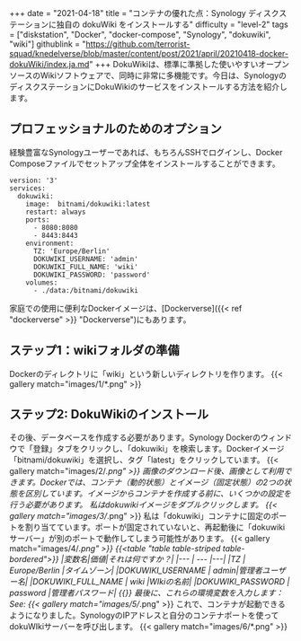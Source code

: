 +++
date = "2021-04-18"
title = "コンテナの優れた点：Synology ディスクステーションに独自の dokuWiki をインストールする"
difficulty = "level-2"
tags = ["diskstation", "Docker", "docker-compose", "Synology", "dokuwiki", "wiki"]
githublink = "https://github.com/terrorist-squad/knedelverse/blob/master/content/post/2021/april/20210418-docker-dokuWiki/index.ja.md"
+++
DokuWikiは、標準に準拠した使いやすいオープンソースのWikiソフトウェアで、同時に非常に多機能です。今日は、SynologyのディスクステーションにDokuWikiのサービスをインストールする方法を紹介します。
## プロフェッショナルのためのオプション
経験豊富なSynologyユーザーであれば、もちろんSSHでログインし、Docker Composeファイルでセットアップ全体をインストールすることができます。
```
version: '3'
services:
  dokuwiki:
    image:  bitnami/dokuwiki:latest
    restart: always
    ports:
      - 8080:8080
      - 8443:8443
    environment:
      TZ: 'Europe/Berlin'
      DOKUWIKI_USERNAME: 'admin'
      DOKUWIKI_FULL_NAME: 'wiki'
      DOKUWIKI_PASSWORD: 'password'
    volumes:
      - ./data:/bitnami/dokuwiki

```
家庭での使用に便利なDockerイメージは、[Dockerverse]({{< ref "dockerverse" >}} "Dockerverse")にもあります。
## ステップ1：wikiフォルダの準備
Dockerのディレクトリに「wiki」という新しいディレクトリを作ります。
{{< gallery match="images/1/*.png" >}}

## ステップ2: DokuWikiのインストール
その後、データベースを作成する必要があります。Synology Dockerのウィンドウで「登録」タブをクリックし、「dokuwiki」を検索します。Dockerイメージ「bitnami/dokuwiki」を選択し、タグ「latest」をクリックしています。
{{< gallery match="images/2/*.png" >}}
画像のダウンロード後、画像として利用できます。Dockerでは、コンテナ（動的状態）とイメージ（固定状態）の2つの状態を区別しています。イメージからコンテナを作成する前に、いくつかの設定を行う必要があります。 私はdokuwikiイメージをダブルクリックします。
{{< gallery match="images/3/*.png" >}}
私は「dokuwiki」コンテナに固定のポートを割り当てています。ポートが固定されていないと、再起動後に「dokuwikiサーバー」が別のポートで動作してしまう可能性があります。
{{< gallery match="images/4/*.png" >}}
{{<table "table table-striped table-bordered">}}
|変数名|価値|それは何ですか？|
|--- | --- |---|
|TZ	| Europe/Berlin	|タイムゾーン|
|DOKUWIKI_USERNAME	| admin|管理者ユーザー名|
|DOKUWIKI_FULL_NAME |	wiki	|WIkiの名前|
|DOKUWIKI_PASSWORD	| password	|管理者パスワード|
{{</table>}}
最後に、これらの環境変数を入力します：See:
{{< gallery match="images/5/*.png" >}}
これで、コンテナが起動できるようになりました。SynologyのIPアドレスと自分のコンテナポートを使ってdokuWIkiサーバーを呼び出します。
{{< gallery match="images/6/*.png" >}}
